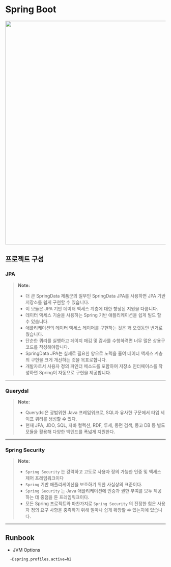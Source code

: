 # Spring Boot

<p align="center">
  <img src="https://user-images.githubusercontent.com/53357210/117662394-78a50680-b1da-11eb-8b39-7eaf9274a44f.png" width="700"/>
</p>

## 프로젝트 구성

### JPA

> **Note:**
>
> - 더 큰 SpringData 제품군의 일부인 SpringData JPA를 사용하면 JPA 기반 저장소를 쉽게 구현할 수 있습니다.<br/>
> - 이 모듈은 JPA 기반 데이터 액세스 계층에 대한 향상된 지원을 다룹니다.<br/>
> - 데이터 액세스 기술을 사용하는 Spring 기반 애플리케이션을 쉽게 빌드 할 수 있습니다.<br/>
> - 애플리케이션의 데이터 액세스 레이어를 구현하는 것은 꽤 오랫동안 번거로 웠습니다.<br/>
> - 단순한 쿼리를 실행하고 페이지 매김 및 감사를 수행하려면 너무 많은 상용구 코드를 작성해야합니다.<br/>
> - SpringData JPA는 실제로 필요한 양으로 노력을 줄여 데이터 액세스 계층의 구현을 크게 개선하는 것을 목표로합니다.<br/>
> - 개발자로서 사용자 정의 파인더 메소드를 포함하여 저장소 인터페이스를 작성하면 Spring이 자동으로 구현을 제공합니다.<br/>

----

### Querydsl

> **Note:**
>
> - Querydsl은 광범위한 Java 프레임워크로, SQL과 유사한 구문에서 타입 세이프 쿼리를 생성할 수 있다.<br/>
> - 현재 JPA, JDO, SQL, 자바 컬렉션, RDF, 루세, 동면 검색, 몽고 DB 등 별도 모듈을 활용해 다양한 백엔드를 폭넓게 지원한다.<br/>

----

### Spring Security

> **Note:**
>
> - `Spring Security` 는 강력하고 고도로 사용자 정의 가능한 인증 및 액세스 제어 프레임워크이다
> - `Spring` 기반 애플리케이션을 보호하기 위한 사실상의 표준이다.
> - `Spring Security` 는 Java 애플리케이션에 인증과 권한 부여를 모두 제공하는 데 중점을 둔 프레임워크이다.
> - 모든 Spring 프로젝트와 마찬가지로 `Spring Security` 의 진정한 힘은 사용자 정의 요구 사항을 충족하기 위해 얼마나 쉽게 확장할 수 있는지에 있습니다.

----

## Runbook

- JVM Options

```
  -Dspring.profiles.active=h2
```
